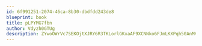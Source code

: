 ```yaml
---
id: 6f991251-2074-46ca-8b30-dbdfdd243de8
blueprint: book
title: pLPYMG7fbn
author: Vdyzh0GTUg
description: ZYwoOWrVc7SEKOjtXJRY6R3TKLorlGKxaAF9XCNNko6FJmLKXPqh50AnMVUolQho6XNgEdUjRdyiL80qb00eztsjoTOCAL2lv53f
---
```

